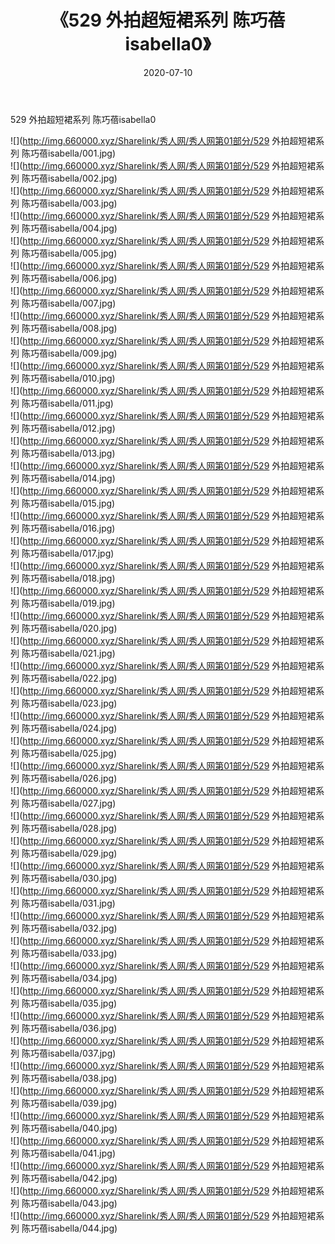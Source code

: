 ﻿---
layout: post
title:  《529 外拍超短裙系列 陈巧蓓isabella0》
date:   2020-07-10
img: http://img.660000.xyz/Sharelink/秀人网/秀人网第01部分/529 外拍超短裙系列 陈巧蓓isabella0/000.jpg
categories: [美女, 清纯, 唯美]
---

529 外拍超短裙系列 陈巧蓓isabella0

  ![](http://img.660000.xyz/Sharelink/秀人网/秀人网第01部分/529 外拍超短裙系列 陈巧蓓isabella/001.jpg) <br> ![](http://img.660000.xyz/Sharelink/秀人网/秀人网第01部分/529 外拍超短裙系列 陈巧蓓isabella/002.jpg) <br> ![](http://img.660000.xyz/Sharelink/秀人网/秀人网第01部分/529 外拍超短裙系列 陈巧蓓isabella/003.jpg) <br> ![](http://img.660000.xyz/Sharelink/秀人网/秀人网第01部分/529 外拍超短裙系列 陈巧蓓isabella/004.jpg) <br> ![](http://img.660000.xyz/Sharelink/秀人网/秀人网第01部分/529 外拍超短裙系列 陈巧蓓isabella/005.jpg) <br> ![](http://img.660000.xyz/Sharelink/秀人网/秀人网第01部分/529 外拍超短裙系列 陈巧蓓isabella/006.jpg) <br> ![](http://img.660000.xyz/Sharelink/秀人网/秀人网第01部分/529 外拍超短裙系列 陈巧蓓isabella/007.jpg) <br> ![](http://img.660000.xyz/Sharelink/秀人网/秀人网第01部分/529 外拍超短裙系列 陈巧蓓isabella/008.jpg) <br> ![](http://img.660000.xyz/Sharelink/秀人网/秀人网第01部分/529 外拍超短裙系列 陈巧蓓isabella/009.jpg) <br> ![](http://img.660000.xyz/Sharelink/秀人网/秀人网第01部分/529 外拍超短裙系列 陈巧蓓isabella/010.jpg) <br> ![](http://img.660000.xyz/Sharelink/秀人网/秀人网第01部分/529 外拍超短裙系列 陈巧蓓isabella/011.jpg) <br> ![](http://img.660000.xyz/Sharelink/秀人网/秀人网第01部分/529 外拍超短裙系列 陈巧蓓isabella/012.jpg) <br> ![](http://img.660000.xyz/Sharelink/秀人网/秀人网第01部分/529 外拍超短裙系列 陈巧蓓isabella/013.jpg) <br> ![](http://img.660000.xyz/Sharelink/秀人网/秀人网第01部分/529 外拍超短裙系列 陈巧蓓isabella/014.jpg) <br> ![](http://img.660000.xyz/Sharelink/秀人网/秀人网第01部分/529 外拍超短裙系列 陈巧蓓isabella/015.jpg) <br> ![](http://img.660000.xyz/Sharelink/秀人网/秀人网第01部分/529 外拍超短裙系列 陈巧蓓isabella/016.jpg) <br> ![](http://img.660000.xyz/Sharelink/秀人网/秀人网第01部分/529 外拍超短裙系列 陈巧蓓isabella/017.jpg) <br> ![](http://img.660000.xyz/Sharelink/秀人网/秀人网第01部分/529 外拍超短裙系列 陈巧蓓isabella/018.jpg) <br> ![](http://img.660000.xyz/Sharelink/秀人网/秀人网第01部分/529 外拍超短裙系列 陈巧蓓isabella/019.jpg) <br> ![](http://img.660000.xyz/Sharelink/秀人网/秀人网第01部分/529 外拍超短裙系列 陈巧蓓isabella/020.jpg) <br> ![](http://img.660000.xyz/Sharelink/秀人网/秀人网第01部分/529 外拍超短裙系列 陈巧蓓isabella/021.jpg) <br> ![](http://img.660000.xyz/Sharelink/秀人网/秀人网第01部分/529 外拍超短裙系列 陈巧蓓isabella/022.jpg) <br> ![](http://img.660000.xyz/Sharelink/秀人网/秀人网第01部分/529 外拍超短裙系列 陈巧蓓isabella/023.jpg) <br> ![](http://img.660000.xyz/Sharelink/秀人网/秀人网第01部分/529 外拍超短裙系列 陈巧蓓isabella/024.jpg) <br> ![](http://img.660000.xyz/Sharelink/秀人网/秀人网第01部分/529 外拍超短裙系列 陈巧蓓isabella/025.jpg) <br> ![](http://img.660000.xyz/Sharelink/秀人网/秀人网第01部分/529 外拍超短裙系列 陈巧蓓isabella/026.jpg) <br> ![](http://img.660000.xyz/Sharelink/秀人网/秀人网第01部分/529 外拍超短裙系列 陈巧蓓isabella/027.jpg) <br> ![](http://img.660000.xyz/Sharelink/秀人网/秀人网第01部分/529 外拍超短裙系列 陈巧蓓isabella/028.jpg) <br> ![](http://img.660000.xyz/Sharelink/秀人网/秀人网第01部分/529 外拍超短裙系列 陈巧蓓isabella/029.jpg) <br> ![](http://img.660000.xyz/Sharelink/秀人网/秀人网第01部分/529 外拍超短裙系列 陈巧蓓isabella/030.jpg) <br> ![](http://img.660000.xyz/Sharelink/秀人网/秀人网第01部分/529 外拍超短裙系列 陈巧蓓isabella/031.jpg) <br> ![](http://img.660000.xyz/Sharelink/秀人网/秀人网第01部分/529 外拍超短裙系列 陈巧蓓isabella/032.jpg) <br> ![](http://img.660000.xyz/Sharelink/秀人网/秀人网第01部分/529 外拍超短裙系列 陈巧蓓isabella/033.jpg) <br> ![](http://img.660000.xyz/Sharelink/秀人网/秀人网第01部分/529 外拍超短裙系列 陈巧蓓isabella/034.jpg) <br> ![](http://img.660000.xyz/Sharelink/秀人网/秀人网第01部分/529 外拍超短裙系列 陈巧蓓isabella/035.jpg) <br> ![](http://img.660000.xyz/Sharelink/秀人网/秀人网第01部分/529 外拍超短裙系列 陈巧蓓isabella/036.jpg) <br> ![](http://img.660000.xyz/Sharelink/秀人网/秀人网第01部分/529 外拍超短裙系列 陈巧蓓isabella/037.jpg) <br> ![](http://img.660000.xyz/Sharelink/秀人网/秀人网第01部分/529 外拍超短裙系列 陈巧蓓isabella/038.jpg) <br> ![](http://img.660000.xyz/Sharelink/秀人网/秀人网第01部分/529 外拍超短裙系列 陈巧蓓isabella/039.jpg) <br> ![](http://img.660000.xyz/Sharelink/秀人网/秀人网第01部分/529 外拍超短裙系列 陈巧蓓isabella/040.jpg) <br> ![](http://img.660000.xyz/Sharelink/秀人网/秀人网第01部分/529 外拍超短裙系列 陈巧蓓isabella/041.jpg) <br> ![](http://img.660000.xyz/Sharelink/秀人网/秀人网第01部分/529 外拍超短裙系列 陈巧蓓isabella/042.jpg) <br> ![](http://img.660000.xyz/Sharelink/秀人网/秀人网第01部分/529 外拍超短裙系列 陈巧蓓isabella/043.jpg) <br> ![](http://img.660000.xyz/Sharelink/秀人网/秀人网第01部分/529 外拍超短裙系列 陈巧蓓isabella/044.jpg) <br>